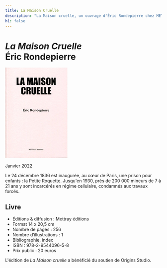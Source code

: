 ```yaml
---
title: La Maison Cruelle
description: "La Maison cruelle, un ouvrage d'Éric Rondepierre chez METTRAY Éditions"
h1: false
---
```


<h1><em>La Maison Cruelle</em><br>Éric Rondepierre</h1>
<img class="right" src="/files/livre-rondepierre/eric-rondepierre-la-maison-cruelle.jpg" alt="La Maison cruelle, Éric Rondepierre : Couverture" width="200" height="291">
<p class="date">Janvier 2022</p>
<p>Le 24 décembre 1836 est inaugurée, au cœur de Paris, une prison pour enfants : la Petite Roquette. Jusqu'en 1930, près de 200 000 mineurs de 7 à 21 ans y sont incarcérés en régime cellulaire, condamnés aux travaux forcés.</p>
<h2>Livre</h2>
<ul class="no-bullets">
  <li>Éditions & diffusion : Mettray éditions</li>
  <li>Format 14 x 20,5 cm</li>
  <li>Nombre de pages : 256</li>
  <li>Nombre d’illustrations : 1</li>
  <li>Bibliographie, index</li>
  <li>ISBN : 978-2-9544096-5-8</li>
  <li>Prix public : 20 euros</li>
</ul>

<section class="credits">
  <p>L'édition de <em>La Maison cruelle</em> a bénéficié du soutien de Origins Studio.</p>
</section>



